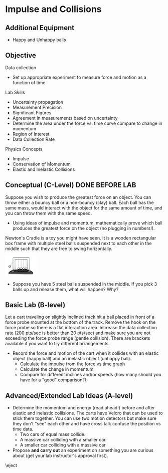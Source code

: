 # Impulse and Collisions


## Additional Equipment

- Happy and Unhappy balls

## Objective

Data collection

- Set up appropriate experiment to measure force and motion as a function of time

Lab Skills

- Uncertainty propagation
- Measurement Precision
- Significant Figures
- Agreement in measurements based on uncertainty
- Determine the area under the force vs. time curve compare to change in momentum 
- Region of Interest
- Data Collection Rate

Physics Concepts

- Impulse 
- Conservation of Momentum 
- Elastic and Inelastic Collisions

## Conceptual (C-Level) DONE BEFORE LAB

Suppose you wish to produce the greatest force on an object. You can throw either a bouncy ball or a non-bouncy (clay) ball. Each ball has the same mass, would interact with the object for the same amount of time, and you can throw them with the same speed.

- Using ideas of impulse and momentum, mathematically prove which ball produces the greatest force on the object (no plugging in numbers!).

Newton's Cradle is a toy you might have seen. It is a wooden rectangular box frame with multiple steel balls suspended next to each other in the middle such that they are free to swing horizontally.

![Newton's cradle](newtons-cradle.png)

- Suppose you have 5 steel balls suspended in the middle. If you pick 3 balls up and release them, what will happen? Why?

## Basic Lab (B-level)

Let a cart traveling on slightly inclined track hit a ball placed in front of a force probe mounted at the bottom of the track. Remove the hook on the force probe so there is a flat interaction area. Increase the data collection rate (200 pts/sec is better than 20 pts/sec) and make sure you are not exceeding the force probe range (gentle collision). There are brackets available if you want to try different arrangements.

- Record the force and motion of the cart when it collides with an elastic object (happy ball) and an inelastic object (unhappy ball).
    - Calculate the impulse from the force vs time graph
    - Calculate the change in momentum 
    - Compare for different inclines and/or speeds (how many should you have for a "good" comparison?)

## Advanced/Extended Lab Ideas (A-level)

- Determine the momentum and energy (read ahead!) before and after elastic and inelastic collisions. The carts have Velcro that can be used to stick them together. You can use two motion detectors but make sure they don't "see" each other and have cross talk confuse the position vs time data. 
    - Two cars of equal mass collide. 
    - A massive car colliding with a smaller car.
    - A smaller car colliding with a massive car 
- Propose **and carry out** an experiment on something you are curious about (get your lab instructor's approval first).

\eject

